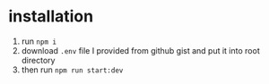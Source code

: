 # installation

1. run `npm i`
2. download `.env` file I provided from github gist and put it into root directory
3. then run `npm run start:dev`
